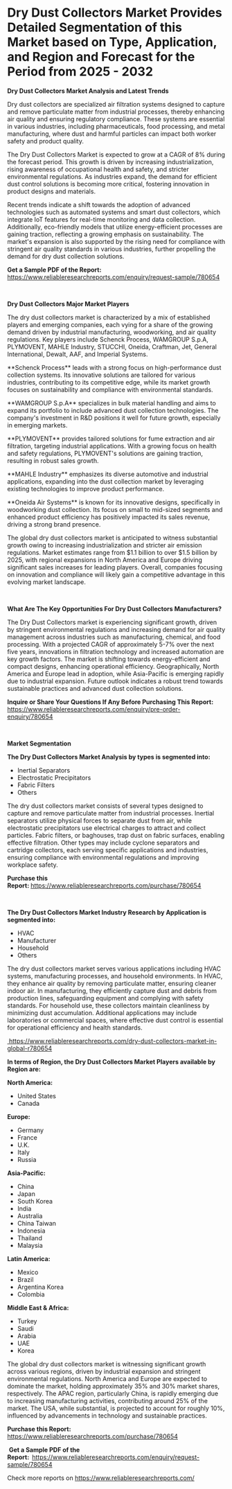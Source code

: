 <p><h1>Dry Dust Collectors Market Provides Detailed Segmentation of this Market based on Type, Application, and Region and Forecast for the Period from 2025 - 2032</h1></p><p><strong>Dry Dust Collectors Market Analysis and Latest Trends</strong></p>
<p><p>Dry dust collectors are specialized air filtration systems designed to capture and remove particulate matter from industrial processes, thereby enhancing air quality and ensuring regulatory compliance. These systems are essential in various industries, including pharmaceuticals, food processing, and metal manufacturing, where dust and harmful particles can impact both worker safety and product quality.</p><p>The Dry Dust Collectors Market is expected to grow at a CAGR of 8% during the forecast period. This growth is driven by increasing industrialization, rising awareness of occupational health and safety, and stricter environmental regulations. As industries expand, the demand for efficient dust control solutions is becoming more critical, fostering innovation in product designs and materials.</p><p>Recent trends indicate a shift towards the adoption of advanced technologies such as automated systems and smart dust collectors, which integrate IoT features for real-time monitoring and data collection. Additionally, eco-friendly models that utilize energy-efficient processes are gaining traction, reflecting a growing emphasis on sustainability. The market's expansion is also supported by the rising need for compliance with stringent air quality standards in various industries, further propelling the demand for dry dust collection solutions.</p></p>
<p><strong>Get a Sample PDF of the Report:&nbsp;</strong> <a href="https://www.reliableresearchreports.com/enquiry/request-sample/780654?utm_campaign=3364&utm_medium=2&utm_source=Github&utm_content=ia&utm_term=26032025&utm_id=dry-dust-collectors">https://www.reliableresearchreports.com/enquiry/request-sample/780654</a></p>
<p>&nbsp;</p>
<p><strong>Dry Dust Collectors Major Market Players</strong></p>
<p><p>The dry dust collectors market is characterized by a mix of established players and emerging companies, each vying for a share of the growing demand driven by industrial manufacturing, woodworking, and air quality regulations. Key players include Schenck Process, WAMGROUP S.p.A, PLYMOVENT, MAHLE Industry, STUCCHI, Oneida, Craftman, Jet, General International, Dewalt, AAF, and Imperial Systems.</p><p>**Schenck Process** leads with a strong focus on high-performance dust collection systems. Its innovative solutions are tailored for various industries, contributing to its competitive edge, while its market growth focuses on sustainability and compliance with environmental standards.</p><p>**WAMGROUP S.p.A** specializes in bulk material handling and aims to expand its portfolio to include advanced dust collection technologies. The company's investment in R&D positions it well for future growth, especially in emerging markets.</p><p>**PLYMOVENT** provides tailored solutions for fume extraction and air filtration, targeting industrial applications. With a growing focus on health and safety regulations, PLYMOVENT's solutions are gaining traction, resulting in robust sales growth.</p><p>**MAHLE Industry** emphasizes its diverse automotive and industrial applications, expanding into the dust collection market by leveraging existing technologies to improve product performance.</p><p>**Oneida Air Systems** is known for its innovative designs, specifically in woodworking dust collection. Its focus on small to mid-sized segments and enhanced product efficiency has positively impacted its sales revenue, driving a strong brand presence.</p><p>The global dry dust collectors market is anticipated to witness substantial growth owing to increasing industrialization and stricter air emission regulations. Market estimates range from $1.1 billion to over $1.5 billion by 2025, with regional expansions in North America and Europe driving significant sales increases for leading players. Overall, companies focusing on innovation and compliance will likely gain a competitive advantage in this evolving market landscape.</p></p>
<p>&nbsp;</p>
<p><strong>What Are The Key Opportunities For Dry Dust Collectors Manufacturers?</strong></p>
<p><p>The Dry Dust Collectors market is experiencing significant growth, driven by stringent environmental regulations and increasing demand for air quality management across industries such as manufacturing, chemical, and food processing. With a projected CAGR of approximately 5-7% over the next five years, innovations in filtration technology and increased automation are key growth factors. The market is shifting towards energy-efficient and compact designs, enhancing operational efficiency. Geographically, North America and Europe lead in adoption, while Asia-Pacific is emerging rapidly due to industrial expansion. Future outlook indicates a robust trend towards sustainable practices and advanced dust collection solutions.</p></p>
<p><strong>Inquire or Share Your Questions If Any Before Purchasing This Report:</strong> <a href="https://www.reliableresearchreports.com/enquiry/pre-order-enquiry/780654?utm_campaign=3364&utm_medium=2&utm_source=Github&utm_content=ia&utm_term=26032025&utm_id=dry-dust-collectors">https://www.reliableresearchreports.com/enquiry/pre-order-enquiry/780654</a></p>
<p>&nbsp;</p>
<p><strong>Market Segmentation</strong></p>
<p><strong>The Dry Dust Collectors Market Analysis by types is segmented into:</strong></p>
<p><ul><li>Inertial Separators</li><li>Electrostatic Precipitators</li><li>Fabric Filters</li><li>Others</li></ul></p>
<p><p>The dry dust collectors market consists of several types designed to capture and remove particulate matter from industrial processes. Inertial separators utilize physical forces to separate dust from air, while electrostatic precipitators use electrical charges to attract and collect particles. Fabric filters, or baghouses, trap dust on fabric surfaces, enabling effective filtration. Other types may include cyclone separators and cartridge collectors, each serving specific applications and industries, ensuring compliance with environmental regulations and improving workplace safety.</p></p>
<p><strong>Purchase this Report:&nbsp;</strong><a href="https://www.reliableresearchreports.com/purchase/780654?utm_campaign=3364&utm_medium=2&utm_source=Github&utm_content=ia&utm_term=26032025&utm_id=dry-dust-collectors">https://www.reliableresearchreports.com/purchase/780654</a></p>
<p>&nbsp;</p>
<p><strong>The Dry Dust Collectors Market Industry Research by Application is segmented into:</strong></p>
<p><ul><li>HVAC</li><li>Manufacturer</li><li>Household</li><li>Others</li></ul></p>
<p><p>The dry dust collectors market serves various applications including HVAC systems, manufacturing processes, and household environments. In HVAC, they enhance air quality by removing particulate matter, ensuring cleaner indoor air. In manufacturing, they efficiently capture dust and debris from production lines, safeguarding equipment and complying with safety standards. For household use, these collectors maintain cleanliness by minimizing dust accumulation. Additional applications may include laboratories or commercial spaces, where effective dust control is essential for operational efficiency and health standards.</p></p>
<p><a href="https://www.reliableresearchreports.com/dry-dust-collectors-market-in-global-r780654?utm_campaign=3364&utm_medium=2&utm_source=Github&utm_content=ia&utm_term=26032025&utm_id=dry-dust-collectors">&nbsp;https://www.reliableresearchreports.com/dry-dust-collectors-market-in-global-r780654</a></p>
<p><strong>In terms of Region, the Dry Dust Collectors Market Players available by Region are:</strong></p>
<p>
    <p> <strong> North America: </strong>
        <ul>
            <li>United States</li>
            <li>Canada</li>
        </ul>
        </p> 
    <p> <strong> Europe: </strong>
        <ul>
            <li>Germany</li>
            <li>France</li>
            <li>U.K.</li>
            <li>Italy</li>
            <li>Russia</li>
        </ul>
        </p> 
    <p> <strong> Asia-Pacific: </strong>
        <ul>
            <li>China</li>
            <li>Japan</li>
            <li>South Korea</li>
            <li>India</li>
            <li>Australia</li>
            <li>China Taiwan</li>
            <li>Indonesia</li>
            <li>Thailand</li>
            <li>Malaysia</li>
        </ul>
        </p> 
    <p> <strong> Latin America: </strong>
        <ul>
            <li>Mexico</li>
            <li>Brazil</li>
            <li>Argentina Korea</li>
            <li>Colombia</li>
        </ul>
        </p> 
    <p> <strong> Middle East & Africa: </strong>
        <ul>
            <li>Turkey</li>
            <li>Saudi</li>
            <li>Arabia</li>
            <li>UAE</li>
            <li>Korea</li>
        </ul>
    </p>
    </p>
<p><p>The global dry dust collectors market is witnessing significant growth across various regions, driven by industrial expansion and stringent environmental regulations. North America and Europe are expected to dominate the market, holding approximately 35% and 30% market shares, respectively. The APAC region, particularly China, is rapidly emerging due to increasing manufacturing activities, contributing around 25% of the market. The USA, while substantial, is projected to account for roughly 10%, influenced by advancements in technology and sustainable practices.</p></p>
<p><strong>Purchase this Report: </strong><a href="https://www.reliableresearchreports.com/purchase/780654?utm_campaign=3364&utm_medium=2&utm_source=Github&utm_content=ia&utm_term=26032025&utm_id=dry-dust-collectors">https://www.reliableresearchreports.com/purchase/780654</a></p>
<p>&nbsp;<strong>Get a Sample PDF of the Report:&nbsp;&nbsp;</strong><a href="https://www.reliableresearchreports.com/enquiry/request-sample/780654?utm_campaign=3364&utm_medium=2&utm_source=Github&utm_content=ia&utm_term=26032025&utm_id=dry-dust-collectors">https://www.reliableresearchreports.com/enquiry/request-sample/780654</a></p>
<p><strong></strong></p>
<p>Check more reports on <a href="https://www.reliableresearchreports.com/?utm_campaign=3364&utm_medium=2&utm_source=Github&utm_content=ia&utm_term=26032025&utm_id=dry-dust-collectors">https://www.reliableresearchreports.com/</a></p>
